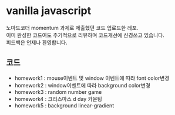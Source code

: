 # vanilla javascript

노마드코더 momentum 과제로 제출했던 코드 업로드한 레포. <br/>
이미 완성한 코드여도 주기적으로 리뷰하며 코드개선에 신경쓰고 있습니다.<br/>
피드백은 언제나 환영합니다.

## 코드

- homework1 : mouse이벤트 및 window 이벤트에 따라 font color변경
- homework2 : window이벤트에 따라 background color변경
- homework3 : random number game
- homework4 : 크리스마스 d day 카운팅
- homework5 : background linear-gradient
